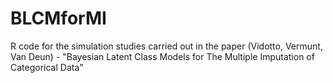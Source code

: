 # BLCMforMI
R code for the simulation studies carried out in the paper (Vidotto, Vermunt, Van Deun) - "Bayesian Latent Class Models for The Multiple Imputation of Categorical Data"
